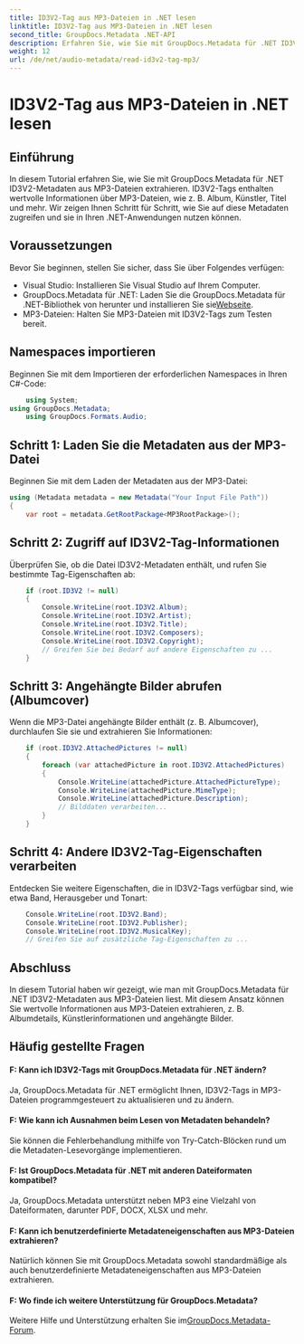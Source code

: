 ```yaml
---
title: ID3V2-Tag aus MP3-Dateien in .NET lesen
linktitle: ID3V2-Tag aus MP3-Dateien in .NET lesen
second_title: GroupDocs.Metadata .NET-API
description: Erfahren Sie, wie Sie mit GroupDocs.Metadata für .NET ID3V2-Tags aus MP3-Dateien extrahieren. Greifen Sie programmgesteuert auf Album, Künstler und mehr zu.
weight: 12
url: /de/net/audio-metadata/read-id3v2-tag-mp3/
---
```


# ID3V2-Tag aus MP3-Dateien in .NET lesen

## Einführung
In diesem Tutorial erfahren Sie, wie Sie mit GroupDocs.Metadata für .NET ID3V2-Metadaten aus MP3-Dateien extrahieren. ID3V2-Tags enthalten wertvolle Informationen über MP3-Dateien, wie z. B. Album, Künstler, Titel und mehr. Wir zeigen Ihnen Schritt für Schritt, wie Sie auf diese Metadaten zugreifen und sie in Ihren .NET-Anwendungen nutzen können.
## Voraussetzungen
Bevor Sie beginnen, stellen Sie sicher, dass Sie über Folgendes verfügen:
- Visual Studio: Installieren Sie Visual Studio auf Ihrem Computer.
-  GroupDocs.Metadata für .NET: Laden Sie die GroupDocs.Metadata für .NET-Bibliothek von herunter und installieren Sie sie[Webseite](https://releases.groupdocs.com/metadata/net/).
- MP3-Dateien: Halten Sie MP3-Dateien mit ID3V2-Tags zum Testen bereit.

## Namespaces importieren
Beginnen Sie mit dem Importieren der erforderlichen Namespaces in Ihren C#-Code:
```csharp
    using System;
using GroupDocs.Metadata;
    using GroupDocs.Formats.Audio;
```
## Schritt 1: Laden Sie die Metadaten aus der MP3-Datei
Beginnen Sie mit dem Laden der Metadaten aus der MP3-Datei:
```csharp
using (Metadata metadata = new Metadata("Your Input File Path"))
{
    var root = metadata.GetRootPackage<MP3RootPackage>();
```
## Schritt 2: Zugriff auf ID3V2-Tag-Informationen
Überprüfen Sie, ob die Datei ID3V2-Metadaten enthält, und rufen Sie bestimmte Tag-Eigenschaften ab:
```csharp
    if (root.ID3V2 != null)
    {
        Console.WriteLine(root.ID3V2.Album);
        Console.WriteLine(root.ID3V2.Artist);
        Console.WriteLine(root.ID3V2.Title);
        Console.WriteLine(root.ID3V2.Composers);
        Console.WriteLine(root.ID3V2.Copyright);
        // Greifen Sie bei Bedarf auf andere Eigenschaften zu ...
    }
```
## Schritt 3: Angehängte Bilder abrufen (Albumcover)
Wenn die MP3-Datei angehängte Bilder enthält (z. B. Albumcover), durchlaufen Sie sie und extrahieren Sie Informationen:
```csharp
    if (root.ID3V2.AttachedPictures != null)
    {
        foreach (var attachedPicture in root.ID3V2.AttachedPictures)
        {
            Console.WriteLine(attachedPicture.AttachedPictureType);
            Console.WriteLine(attachedPicture.MimeType);
            Console.WriteLine(attachedPicture.Description);
            // Bilddaten verarbeiten...
        }
    }
```
## Schritt 4: Andere ID3V2-Tag-Eigenschaften verarbeiten
Entdecken Sie weitere Eigenschaften, die in ID3V2-Tags verfügbar sind, wie etwa Band, Herausgeber und Tonart:
```csharp
    Console.WriteLine(root.ID3V2.Band);
    Console.WriteLine(root.ID3V2.Publisher);
    Console.WriteLine(root.ID3V2.MusicalKey);
    // Greifen Sie auf zusätzliche Tag-Eigenschaften zu ...
```

## Abschluss
In diesem Tutorial haben wir gezeigt, wie man mit GroupDocs.Metadata für .NET ID3V2-Metadaten aus MP3-Dateien liest. Mit diesem Ansatz können Sie wertvolle Informationen aus MP3-Dateien extrahieren, z. B. Albumdetails, Künstlerinformationen und angehängte Bilder.

## Häufig gestellte Fragen
#### F: Kann ich ID3V2-Tags mit GroupDocs.Metadata für .NET ändern?
Ja, GroupDocs.Metadata für .NET ermöglicht Ihnen, ID3V2-Tags in MP3-Dateien programmgesteuert zu aktualisieren und zu ändern.
#### F: Wie kann ich Ausnahmen beim Lesen von Metadaten behandeln?
Sie können die Fehlerbehandlung mithilfe von Try-Catch-Blöcken rund um die Metadaten-Lesevorgänge implementieren.
#### F: Ist GroupDocs.Metadata für .NET mit anderen Dateiformaten kompatibel?
Ja, GroupDocs.Metadata unterstützt neben MP3 eine Vielzahl von Dateiformaten, darunter PDF, DOCX, XLSX und mehr.
#### F: Kann ich benutzerdefinierte Metadateneigenschaften aus MP3-Dateien extrahieren?
Natürlich können Sie mit GroupDocs.Metadata sowohl standardmäßige als auch benutzerdefinierte Metadateneigenschaften aus MP3-Dateien extrahieren.
#### F: Wo finde ich weitere Unterstützung für GroupDocs.Metadata?
 Weitere Hilfe und Unterstützung erhalten Sie im[GroupDocs.Metadata-Forum](https://forum.groupdocs.com/c/metadata/14).